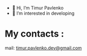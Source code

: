 - 👋 Hi, I’m Timur Pavlenko
- 👀 I’m interested in developing

# My contacts : 
mail: timur.pavlenko.dev@gmail.com





